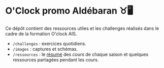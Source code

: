﻿# O'Clock promo Aldébaran ♉🖥️

Ce dépôt contient des ressources utiles et les challenges réalisés dans le cadre de la formation O'clock AIS.

- `/challenges` : exercices quotidiens.
- `/images` : captures et schémas.
- `/ressources` : le [résumé](./ressources/Fiche_Recap.md) des cours de chaque saison et quelques ressources partagées pendant les cours.
